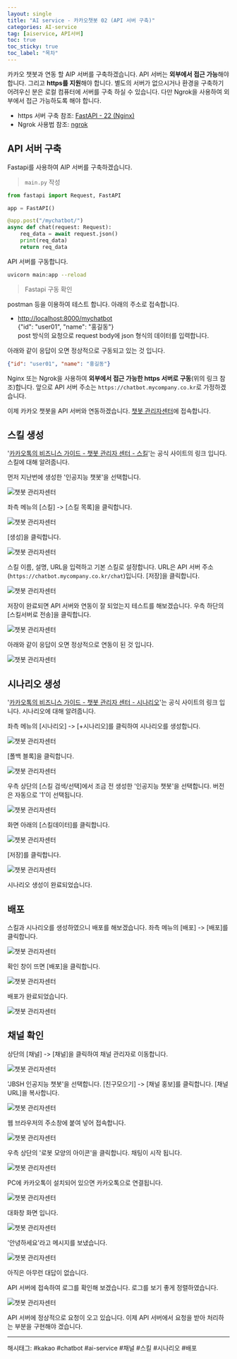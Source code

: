 ```yaml
---
layout: single
title: "AI service - 카카오챗봇 02 (API 서버 구축)"
categories: AI-service
tag: [aiservice, API서버]
toc: true
toc_sticky: true
toc_label: "목차"
---
```

카카오 챗봇과 연동 할 AIP 서버를 구축하겠습니다. API 서버는 **외부에서 접근 가능**해야 합니다. 그리고 **https를 지원**해야 합니다. 별도의 서버가 없으시거나 환경을 구축하기 어려우신 분은 로컬 컴퓨터에 서버를 구축 하실 수 있습니다. 다만 Ngrok을 사용하여 외부에서 접근 가능하도록 해야 합니다.

- https 서버 구축 참조: [FastAPI - 22 (Nginx)]({{site.url}}/fastapi/fastapi-22/)
- Ngrok 사용법 참조: [ngrok]({{site.url}}/ngrok/python-dev-env-03/)

## API 서버 구축

Fastapi를 사용하여 AIP 서버를 구축하겠습니다.

> `main.py` 작성

```python
from fastapi import Request, FastAPI

app = FastAPI()

@app.post("/mychatbot/")
async def chat(request: Request):
    req_data = await request.json()
    print(req_data)
    return req_data
```

API 서버를 구동합니다.

```bash
uvicorn main:app --reload
```

> Fastapi 구동 확인

postman 등을 이용하여 테스트 합니다. 아래의 주소로 접속합니다.

- <http://localhost:8000/mychatbot>  
  {"id": "user01", "name": "홍길동"}  
  post 방식의 요청으로 request body에 json 형식의 데이터를 입력합니다.

아래와 같이 응답이 오면 정상적으로 구동되고 있는 것 입니다.

```json
{"id": "user01", "name": "홍길동"}
```

Nginx 또는 Ngrok을 사용하여 **외부에서 접근 가능한 https 서버로 구동**(위의 링크 참조)합니다. 앞으로 API 서버 주소는 `https://chatbot.mycompany.co.kr`로 가정하겠습니다.

이제 카카오 챗봇을 API 서버와 연동하겠습니다. [챗봇 관리자센터](https://chatbot.kakao.com/)에 접속합니다.

## 스킬 생성

'[카카오톡의 비즈니스 가이드 - 챗봇 관리자 센터 - 스킬](https://kakaobusiness.gitbook.io/main/tool/chatbot/main_notions/skill)'는 공식 사이트의 링크 입니다. 스킬에 대해 알려줍니다.

먼저 지난번에 생성한 '인공지능 챗봇'을 선택합니다.

![챗봇 관리자센터]({{site.url}}/images/kakao-chatbot/kakao-chatbot-02_01.png)

좌측 메뉴의 [스킬] -> [스킬 목록]을 클릭합니다.

![챗봇 관리자센터]({{site.url}}/images/kakao-chatbot/kakao-chatbot-02_02.png)

[생성]을 클릭합니다.

![챗봇 관리자센터]({{site.url}}/images/kakao-chatbot/kakao-chatbot-02_03.png)

스킬 이름, 설명, URL을 입력하고 기본 스킬로 설정합니다. URL은 API 서버 주소(`https://chatbot.mycompany.co.kr/chat`)입니다. [저장]을 클릭합니다.

![챗봇 관리자센터]({{site.url}}/images/kakao-chatbot/kakao-chatbot-02_04.png)

저장이 완료되면 API 서버와 연동이 잘 되었는지 테스트를 해보겠습니다. 우측 하단의 [스킬서버로 전송]을 클릭합니다.

![챗봇 관리자센터]({{site.url}}/images/kakao-chatbot/kakao-chatbot-02_05.png)

아래와 같이 응답이 오면 정상적으로 연동이 된 것 입니다.

![챗봇 관리자센터]({{site.url}}/images/kakao-chatbot/kakao-chatbot-02_06.png)

## 시나리오 생성

'[카카오톡의 비즈니스 가이드 - 챗봇 관리자 센터 - 시나리오](https://kakaobusiness.gitbook.io/main/tool/chatbot/main_notions/scenario)'는 공식 사이트의 링크 입니다. 시나리오에 대해 알려줍니다.

좌측 메뉴의 [시나리오] -> [+시나리오]를 클릭하여 시나리오를 생성합니다.

![챗봇 관리자센터]({{site.url}}/images/kakao-chatbot/kakao-chatbot-02_07.png)

[폴백 블록]을 클릭합니다.

![챗봇 관리자센터]({{site.url}}/images/kakao-chatbot/kakao-chatbot-02_08.png)

우측 상단의 [스킬 검색/선택]에서 조금 전 생성한 '인공지능 챗봇'을 선택합니다. 버전은 자동으로 '1'이 선택됩니다.

![챗봇 관리자센터]({{site.url}}/images/kakao-chatbot/kakao-chatbot-02_09.png)

화면 아래의 [스킬데이터]를 클릭합니다.

![챗봇 관리자센터]({{site.url}}/images/kakao-chatbot/kakao-chatbot-02_10.png)

[저장]를 클릭합니다.

![챗봇 관리자센터]({{site.url}}/images/kakao-chatbot/kakao-chatbot-02_11.png)

시나리오 생성이 완료되었습니다.

## 배포

스킬과 시나리오를 생성하였으니 배포를 해보겠습니다. 좌측 메뉴의 [배포] -> [배포]를 클릭합니다.

![챗봇 관리자센터]({{site.url}}/images/kakao-chatbot/kakao-chatbot-02_12.png)

확인 창이 뜨면 [배포]을 클릭합니다.

![챗봇 관리자센터]({{site.url}}/images/kakao-chatbot/kakao-chatbot-02_13.png)

배포가 완료되었습니다.

![챗봇 관리자센터]({{site.url}}/images/kakao-chatbot/kakao-chatbot-02_14.png)

## 채널 확인

상단의 [채널] -> [채널]을 클릭하여 채널 관리자로 이동합니다.

![챗봇 관리자센터]({{site.url}}/images/kakao-chatbot/kakao-chatbot-02_15.png)

'JBSH 인공지능 챗봇'을 선택합니다. [친구모으기] -> [채널 홍보]를 클릭합니다. [채널 URL]을 복사합니다.

![챗봇 관리자센터]({{site.url}}/images/kakao-chatbot/kakao-chatbot-02_16.png)

웹 브라우저의 주소창에 붙여 넣어 접속합니다.

![챗봇 관리자센터]({{site.url}}/images/kakao-chatbot/kakao-chatbot-02_17.png)

우측 상단의 '로봇 모양의 아이콘'을 클릭합니다. 채팅이 시작 됩니다.

![챗봇 관리자센터]({{site.url}}/images/kakao-chatbot/kakao-chatbot-02_18.png)

PC에 카카오톡이 설치되어 있으면 카카오톡으로 연결됩니다.

![챗봇 관리자센터]({{site.url}}/images/kakao-chatbot/kakao-chatbot-02_19.png)

대화창 화면 입니다.

![챗봇 관리자센터]({{site.url}}/images/kakao-chatbot/kakao-chatbot-02_20.png)

'안녕하세요'라고 메시지를 보냈습니다.

![챗봇 관리자센터]({{site.url}}/images/kakao-chatbot/kakao-chatbot-02_21.png)

아직은 아무런 대답이 없습니다.  

API 서버에 접속하여 로그를 확인해 보겠습니다. 로그를 보기 좋게 정렬하였습니다.

![챗봇 관리자센터]({{site.url}}/images/kakao-chatbot/kakao-chatbot-02_22.png)

API 서버에 정상적으로 요청이 오고 있습니다. 이제 API 서버에서 요청을 받아 처리하는 부분을 구현해야 겠습니다.

---

해시태그: #kakao #chatbot #ai-service #채널 #스킬 #시나리오 #배포
